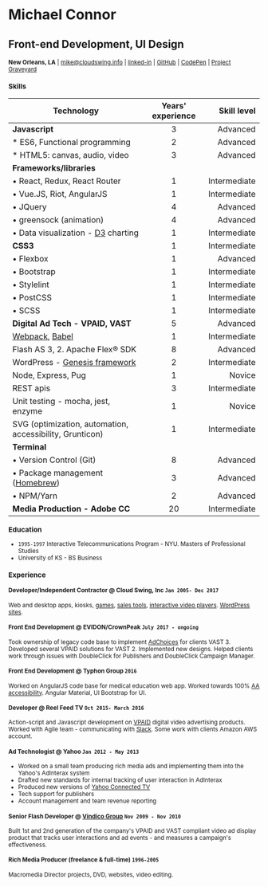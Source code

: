 # Michael Connor

## Front-end Development, UI Design

<small>**New Orleans, LA** | mike@cloudswing.info |  [linked-in][linkedinURL] | [GitHub][github-link] | [CodePen][codepen] | [Project Graveyard][project-archive]


### Skills

| Technology                  | Years' experience | Skill level
| ------------- |:-------------:| -----:|
| **Javascript**                    | 3 | Advanced
| * ES6, Functional programming     | 2 | Advanced
| * HTML5: canvas, audio, video    | 3 | Advanced
| **Frameworks/libraries**
| • React, Redux, React Router  | 1 | Intermediate
| • Vue.JS, Riot, AngularJS | 1 | Intermediate
| • JQuery                  | 4 | Advanced
| • greensock  (animation)  | 4 | Advanced
| • Data visualization - [D3][d3] charting      | 1 | Intermediate
| **CSS3**                  | 1 | Intermediate
| • Flexbox                 | 1 | Advanced
| • Bootstrap               | 1 | Intermediate
| • Stylelint               | 1 | Intermediate
| • PostCSS                 | 1 | Intermediate
| • SCSS                       | 1 | Intermediate
| **Digital Ad Tech - VPAID, VAST** | 5 | Advanced
| [Webpack][webpack], [Babel][babel] | 1 | Intermediate
| Flash AS 3, 2. Apache Flex® SDK   | 8 | Advanced
| WordPress - [Genesis framework][genesis]     | 2 | Intermediate
| Node, Express, Pug        | 1 | Novice
| REST apis                  | 3 | Intermediate
| Unit testing - mocha, jest, enzyme       | 1 | Novice
| SVG (optimization, automation, accessibility, Grunticon)      | 1 | Intermediate
| **Terminal**
| • Version Control (Git)                    |  8 | Advanced
| • Package management ([Homebrew][brew]) | 3 | Advanced
| • NPM/Yarn                | 2 | Advanced
| **Media Production - Adobe CC**| 20 | Intermediate

### Education

- `1995-1997` Interactive Telecommunications Program - NYU. Masters of Professional Studies
- University of KS - BS Business

### Experience

#### Developer/Independent Contractor @ Cloud Swing, Inc `Jan 2005- Dec 2017`

Web and desktop apps, kiosks, [games][elauder], [sales tools][hyndai], [interactive video players][pharma-app]. [WordPress sites][tikun].

#### Front End Development @ EVIDON/CrownPeak `July 2017 - ongoing`

Took ownership of legacy code base to implement [AdChoices][adchoices] for clients VAST 3. Developed several VPAID solutions for VAST 2. Implemented new designs. Helped clients work through issues with DoubleClick for Publishers and DoubleClick Campaign Manager.

#### Front End Development @ Typhon Group `2016`

Worked on AngularJS code base for medical education web app. Worked towards 100% [AA accessibility][aria]. Angular Material, UI Bootstrap for UI.

#### Developer @ Reel Feed TV `Oct 2015- March 2016`

Action-script and Javascript development on [VPAID][vpaid] digital video advertising products. Worked with Agile team - communicating with [Slack][slacksite]. Some work with clients Amazon AWS account.

#### Ad Technologist @ Yahoo `Jan 2012 - May 2013`

- Worked on a small team producing rich media ads and implementing them into the Yahoo's AdInterax system
- Drafted new standards for internal tracking of user interaction in AdInterax
- Produced new versions of [Yahoo Connected TV]
- Tech support for publishers
- Account management and team revenue reporting

#### Senior Flash Developer @ [Vindico Group][vindico] `Nov 2009 - Nov 2010`

Built 1st and 2nd generation of the company's VPAID and VAST compliant video ad display product that tracks user interactions and ad events - and measures a campaign's effectiveness.

#### Rich Media Producer (freelance & full-time) `1996-2005`

Macromedia Director projects, DVD, websites, video editing.


[wattage-calculator]:http://rocketnumber9.org/test/vue-wattage-calculator/index.html[]
[elauder]: http://rocketnumber9.org/sample/esteelauder/ "Estée Lauder"
[linkedinURL]: https://www.linkedin.com/in/michaelgconnor
[hyndai]: http://rocketnumber9.org/developer/touchscreen-kiosk-hyunda/
[hyndai photos]: https://www.flickr.com/photos/rocketnumber9/sets/72157610613514303/show/
[kia]: http://rocketnumber9.org/client/optima/optima.html "Auto App"
[peas]: http://i.imgur.com/44Q9cMXs.jpg
[pharmaapp]: http://i.imgur.com/J7LS14ht.jpg "Pharmaceutical App"
[slack]: http://i.imgur.com/4xxDEUPs.png
[slacksite]: https://slack.com/
[thup games]: http://thup.com/
[vindico]: https://vindico.com/
[vpaid]: https://www.iab.com/guidelines/digital-video-player-ad-interface-definition-vpaid-2-0/
[Yahoo Connected TV]: https://smarttv.yahoo.com/
[zitgame]: http://i.imgur.com/vRHv0Igt.jpg "Face Book Game"
[pharmaAppTumblr]: http://68.media.tumblr.com/tumblr_lnnyjzj10N1qh4spho1_1280.jpg
[project-archive]: http://portfolio.rocketnumber9.org/
[pharma-app]: http://rocketnumber9.org/developer/as3-interactive-video/
[rocket9Dev]: http://rocketnumber9.org/developer/
[eyeblaster-stetchybanner]: http://rocketnumber9.org/client/eyeblaster/stretchableBanner/
[eyeblaster-skyscraper]: http://rocketnumber9.org/client/eyeblaster/stetchableSkyscraper/
[eyeblaster-videomixer]: http://rocketnumber9.org/client/eyeblaster/videomixer/
[digvideo]: http://rocketnumber9.org/client/dig.htm
[contact]: http://rocketnumber9.org/contact/
[github-link]: https://github.com/mconnor
[genesis]: http://www.studiopress.com/faqs/
[gssp]: https://greensock.com/gsap
[brew]: http://brew.sh/
[ng-material]: https://material.angularjs.org
[tikun]: http://www.tikun.stateu.org/
[doucette]: http://chiefdoucette.com/
[githubpic]: ./images/GitHub-Mark-32px.png "Git Hub"
[es6logo]: ./images/es6.svg "ES6"
[vuelogo]: ./images/vue-small.png "Vue.js"
[reactlogo]: ./images/react2.png "React.js"
[uibootstrap]: https://angular-ui.github.io/bootstrap/
[webpack]:http://webpack.github.io/
[babel]:http://babeljs.io/
[vue]:https://vuejs.org/
[pgpkey]:https://twitter.com/cloud_swing/status/842115087632605186
[aurelia]:http://aurelia.io/
[riot]:http://riotjs.com/
[tictactoe]:https://mconnor.github.io/tic-tac-toe/
[aria]:https://developer.mozilla.org/en-US/docs/Web/Accessibility/ARIA
[brew]:https://brew.sh/
[d3]:https://d3js.org/
[codepen]:https://codepen.io/cloudswing
[adchoices]:https://youradchoices.com/
